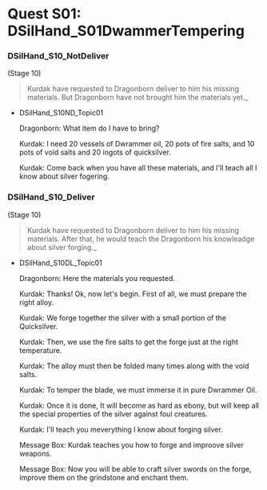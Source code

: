 # Quest S01:  DSilHand_S01DwammerTempering

### DSilHand_S10_NotDeliver 
(Stage 10)

> Kurdak have requested to Dragonborn deliver to him his missing materials. But Dragonborn have not brought him the materials yet._

* DSilHand_S10ND_Topic01 

    Dragonborn: What item do I have to bring?

    Kurdak: I need 20 vessels of Dwrammer oil, 20 pots of fire salts, and 10 pots of void salts and 20 ingots of quicksilver. 

    Kurdak: Come back when you have all these materials, and I'll teach all I know about silver fogering. 

### DSilHand_S10_Deliver 
(Stage 10)

> Kurdak have requested to Dragonborn deliver to him his missing materials. After that, he would teach the Dragonborn his knowleadge about silver forging._

* DSilHand_S10DL_Topic01

    Dragonborn: Here the materials you requested.

    Kurdak:  Thanks! Ok, now let's begin. First of all, we must prepare the right alloy.

    Kurdak: We forge together the silver with a small portion of the Quicksilver.

    Kurdak: Then, we use the fire salts to get the forge just at the right temperature. 

    Kurdak: The alloy must then be folded many times along with the void salts. 

    Kurdak: To temper the blade, we must immerse it in pure Dwrammer Oil.

    Kurdak: Once it is done, It will become as hard as ebony, but will keep all the special properties of the silver against foul creatures.  

    Kurdak: I'll teach you meverything I know about forging silver. 

    Message Box: Kurdak teaches you how to forge and improove silver weapons. 

    Message Box: Now you will be able to craft silver swords on the forge, improve them on the grindstone and enchant them.  






